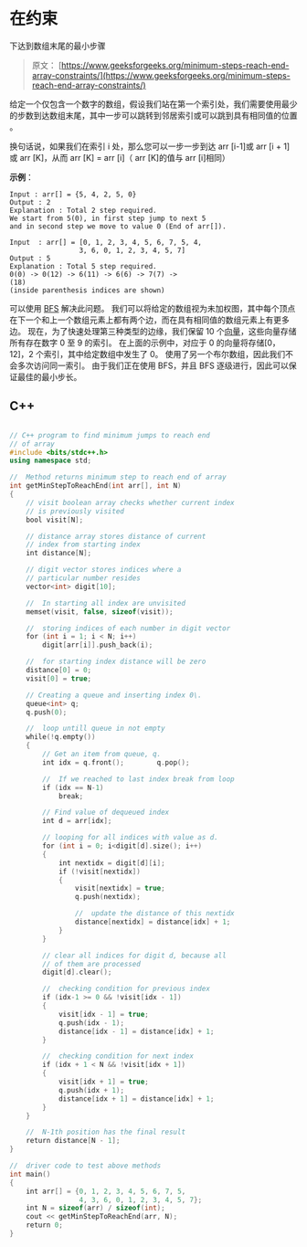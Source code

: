 # 在约束

下达到数组末尾的最小步骤

> 原文： [https://www.geeksforgeeks.org/minimum-steps-reach-end-array-constraints/](https://www.geeksforgeeks.org/minimum-steps-reach-end-array-constraints/)

给定一个仅包含一个数字的数组，假设我们站在第一个索引处，我们需要使用最少的步数到达数组末尾，其中一步可以跳转到邻居索引或可以跳到具有相同值的位置 。

换句话说，如果我们在索引 i 处，那么您可以一步一步到达 arr [i-1]或 arr [i + 1]或 arr [K]，从而 arr [K] = arr [i]（ arr [K]的值与 arr [i]相同）

**示例**：

```
Input : arr[] = {5, 4, 2, 5, 0}
Output : 2
Explanation : Total 2 step required.
We start from 5(0), in first step jump to next 5 
and in second step we move to value 0 (End of arr[]).

Input  : arr[] = [0, 1, 2, 3, 4, 5, 6, 7, 5, 4,
                 3, 6, 0, 1, 2, 3, 4, 5, 7]
Output : 5
Explanation : Total 5 step required.
0(0) -> 0(12) -> 6(11) -> 6(6) -> 7(7) ->
(18)                                                          
(inside parenthesis indices are shown)

```

可以使用 [BFS](https://www.geeksforgeeks.org/breadth-first-traversal-for-a-graph/) 解决此问题。 我们可以将给定的数组视为未加权图，其中每个顶点在下一个和上一个数组元素上都有两个边，而在具有相同值的数组元素上有更多边。 现在，为了快速处理第三种类型的边缘，我们保留 10 个[向量](http://quiz.geeksforgeeks.org/vector-sequence-containers-the-c-standard-template-library-stl-set-1/)，这些向量存储所有存在数字 0 至 9 的索引。 在上面的示例中，对应于 0 的向量将存储[0，12]，2 个索引，其中给定数组中发生了 0。
使用了另一个布尔数组，因此我们不会多次访问同一索引。 由于我们正在使用 BFS，并且 BFS 逐级进行，因此可以保证最佳的最小步长。

## C++

```cpp

// C++ program to find minimum jumps to reach end 
// of array 
#include <bits/stdc++.h> 
using namespace std; 

//  Method returns minimum step to reach end of array 
int getMinStepToReachEnd(int arr[], int N) 
{ 
    // visit boolean array checks whether current index 
    // is previously visited 
    bool visit[N]; 

    // distance array stores distance of current 
    // index from starting index 
    int distance[N]; 

    // digit vector stores indices where a 
    // particular number resides 
    vector<int> digit[10]; 

    //  In starting all index are unvisited 
    memset(visit, false, sizeof(visit)); 

    //  storing indices of each number in digit vector 
    for (int i = 1; i < N; i++) 
        digit[arr[i]].push_back(i); 

    //  for starting index distance will be zero 
    distance[0] = 0; 
    visit[0] = true; 

    // Creating a queue and inserting index 0\. 
    queue<int> q; 
    q.push(0); 

    //  loop untill queue in not empty 
    while(!q.empty()) 
    { 
        // Get an item from queue, q. 
        int idx = q.front();        q.pop(); 

        //  If we reached to last index break from loop 
        if (idx == N-1) 
            break; 

        // Find value of dequeued index 
        int d = arr[idx]; 

        // looping for all indices with value as d. 
        for (int i = 0; i<digit[d].size(); i++) 
        { 
            int nextidx = digit[d][i]; 
            if (!visit[nextidx]) 
            { 
                visit[nextidx] = true; 
                q.push(nextidx); 

                //  update the distance of this nextidx 
                distance[nextidx] = distance[idx] + 1; 
            } 
        } 

        // clear all indices for digit d, because all 
        // of them are processed 
        digit[d].clear(); 

        //  checking condition for previous index 
        if (idx-1 >= 0 && !visit[idx - 1]) 
        { 
            visit[idx - 1] = true; 
            q.push(idx - 1); 
            distance[idx - 1] = distance[idx] + 1; 
        } 

        //  checking condition for next index 
        if (idx + 1 < N && !visit[idx + 1]) 
        { 
            visit[idx + 1] = true; 
            q.push(idx + 1); 
            distance[idx + 1] = distance[idx] + 1; 
        } 
    } 

    //  N-1th position has the final result 
    return distance[N - 1]; 
} 

//  driver code to test above methods 
int main() 
{ 
    int arr[] = {0, 1, 2, 3, 4, 5, 6, 7, 5, 
                 4, 3, 6, 0, 1, 2, 3, 4, 5, 7}; 
    int N = sizeof(arr) / sizeof(int); 
    cout << getMinStepToReachEnd(arr, N); 
    return 0; 
} 

```